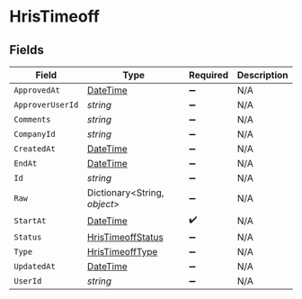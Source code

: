 # HrisTimeoff


## Fields

| Field                                                                                 | Type                                                                                  | Required                                                                              | Description                                                                           |
| ------------------------------------------------------------------------------------- | ------------------------------------------------------------------------------------- | ------------------------------------------------------------------------------------- | ------------------------------------------------------------------------------------- |
| `ApprovedAt`                                                                          | [DateTime](https://learn.microsoft.com/en-us/dotnet/api/system.datetime?view=net-5.0) | :heavy_minus_sign:                                                                    | N/A                                                                                   |
| `ApproverUserId`                                                                      | *string*                                                                              | :heavy_minus_sign:                                                                    | N/A                                                                                   |
| `Comments`                                                                            | *string*                                                                              | :heavy_minus_sign:                                                                    | N/A                                                                                   |
| `CompanyId`                                                                           | *string*                                                                              | :heavy_minus_sign:                                                                    | N/A                                                                                   |
| `CreatedAt`                                                                           | [DateTime](https://learn.microsoft.com/en-us/dotnet/api/system.datetime?view=net-5.0) | :heavy_minus_sign:                                                                    | N/A                                                                                   |
| `EndAt`                                                                               | [DateTime](https://learn.microsoft.com/en-us/dotnet/api/system.datetime?view=net-5.0) | :heavy_minus_sign:                                                                    | N/A                                                                                   |
| `Id`                                                                                  | *string*                                                                              | :heavy_minus_sign:                                                                    | N/A                                                                                   |
| `Raw`                                                                                 | Dictionary<String, *object*>                                                          | :heavy_minus_sign:                                                                    | N/A                                                                                   |
| `StartAt`                                                                             | [DateTime](https://learn.microsoft.com/en-us/dotnet/api/system.datetime?view=net-5.0) | :heavy_check_mark:                                                                    | N/A                                                                                   |
| `Status`                                                                              | [HrisTimeoffStatus](../../Models/Components/HrisTimeoffStatus.md)                     | :heavy_minus_sign:                                                                    | N/A                                                                                   |
| `Type`                                                                                | [HrisTimeoffType](../../Models/Components/HrisTimeoffType.md)                         | :heavy_minus_sign:                                                                    | N/A                                                                                   |
| `UpdatedAt`                                                                           | [DateTime](https://learn.microsoft.com/en-us/dotnet/api/system.datetime?view=net-5.0) | :heavy_minus_sign:                                                                    | N/A                                                                                   |
| `UserId`                                                                              | *string*                                                                              | :heavy_minus_sign:                                                                    | N/A                                                                                   |